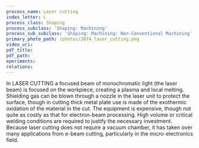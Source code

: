 ```yaml
---
process_name: Laser cutting
index_letter: L
process_class: Shaping
process_subclass: 'Shaping: Machining'
process_sub_subclass: 'Shaping: Machining: Non-Conventional Machining'
primary_photo_path: /photos/2074_laser_cutting.png
video_uri:
pdf_title:
pdf_path:
eperiments:
relations:
---
```


In LASER CUTTING a focused beam of monochromatic light (the laser beam) is focused on the workpiece, creating a plasma and local melting. Shielding gas can be blown through a nozzle in the laser unit to protect the surface, though in cutting thick metal plate use is made of the exothermic oxidation of the material in the cut. The equipment is expensive, though not quite as costly as that for electron-beam processing. High volume or critical welding conditions are required to justify the necessary investment. Because laser cutting does not require a vacuum chamber, it has taken over many applications from e-beam cutting, particularly in the micro-electronics field.

